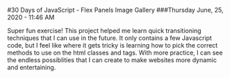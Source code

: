 #30 Days of JavaScript - Flex Panels Image Gallery ###Thursday June, 25, 2020 - 11:46 AM

Super fun exercise! This project helped me learn quick transitioning techniques that I can use in the future. It only contains a few Javascript code, but I feel like where it gets tricky is learning how to pick the correct methods to use on the html classes and tags. With more practice, I can see the endless possiblities that I can create to make websites more dynamic and entertaining. 